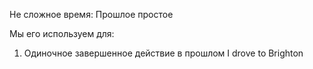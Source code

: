 Не сложное время: Прошлое простое

Мы его используем для:

1. Одиночное завершенное действие в прошлом
I drove to Brighton 